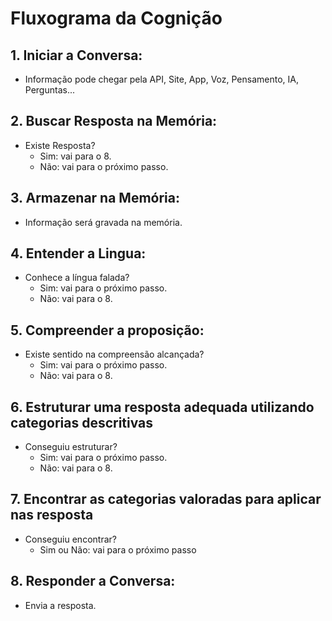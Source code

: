 # Fluxograma da Cognição

## 1. **Iniciar a Conversa:**

- Informação pode chegar pela API, Site, App, Voz, Pensamento, IA, Perguntas...

## 2. **Buscar Resposta na Memória:**

- Existe Resposta?
  - Sim: vai para o 8.
  - Não: vai para o próximo passo.

## 3. **Armazenar na Memória:**

- Informação será gravada na memória.

## 4. **Entender a Lingua:**

- Conhece a língua falada?
  - Sim: vai para o próximo passo.
  - Não: vai para o 8.

## 5. **Compreender a proposição:**

- Existe sentido na compreensão alcançada?
  - Sim: vai para o próximo passo.
  - Não: vai para o 8.

## 6. **Estruturar uma resposta adequada utilizando categorias descritivas**

- Conseguiu estruturar?
  - Sim: vai para o próximo passo.
  - Não: vai para o 8.

## 7. **Encontrar as categorias valoradas para aplicar nas resposta**

- Conseguiu encontrar?
  - Sim ou Não: vai para o próximo passo

## 8. **Responder a Conversa:**

- Envia a resposta.
